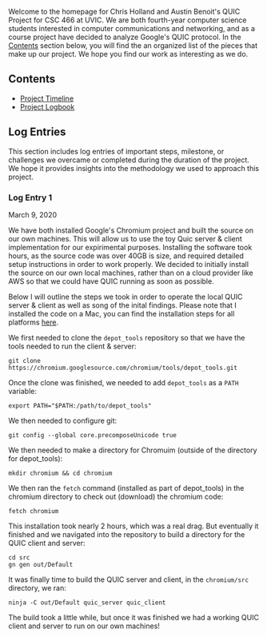 Welcome to the homepage for Chris Holland and Austin Benoit's QUIC Project for CSC 466 at UVIC.  We are both fourth-year computer science students interested in computer communications and networking, and as a course project have decided to analyze Google's QUIC protocol. In the [Contents](#contents) section below, you will find the an organized list of the pieces that make up our project. We hope you find our work as interesting as we do.

## Contents <a name="contents"></a>
* [Project Timeline](proposal.md)  
* [Project Logbook](logbook.md)

## Log Entries
This section includes log entries of important steps, milestone, or challenges we overcame or completed during the duration of the project. We hope it provides insights into the methodology we used to approach this project.  

### Log Entry 1
March 9, 2020  

We have both installed Google's Chromium project and built the source on our own machines. This will allow us to use the toy Quic server & client implementation for our expirimental purposes. Installing the software took hours, as the source code was over 40GB is size, and required detailed setup instructions in order to work properly. We decided to initially install the source on our own local machines, rather than on a cloud provider like AWS so that we could have QUIC running as soon as possible.  

Below I will outline the steps we took in order to operate the local QUIC server & client as well as song of the inital findings. Please note that I installed the code on a Mac, you can find the installation steps for all platforms [here](https://www.chromium.org/developers/how-tos/get-the-code).  

We first needed to clone the `depot_tools` repository so that we have the tools needed to run the client & server:  
```
git clone https://chromium.googlesource.com/chromium/tools/depot_tools.git
```
Once the clone was finished, we needed to add `depot_tools` as a `PATH` variable:  
```
export PATH="$PATH:/path/to/depot_tools"
```
We then needed to configure git:  
```
git config --global core.precomposeUnicode true
```
We then needed to make a directory for Chromuim (outside of the directory for depot_tools):  
```
mkdir chromium && cd chromium
```
We then ran the `fetch` command (installed as part of depot_tools) in the chromium directory to check out (download) the chromium code:  
```
fetch chromium
```
This installation took nearly 2 hours, which was a real drag. But eventually it finished and we navigated into the repository to build a directory for the QUIC client and server:  
```
cd src
gn gen out/Default
```
It was finally time to build the QUIC server and client, in the `chromium/src` directory, we ran:  
```
ninja -C out/Default quic_server quic_client
```
The build took a little while, but once it was finished we had a working QUIC client and server to run on our own machines!